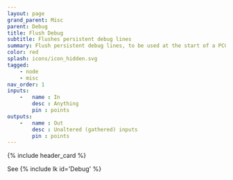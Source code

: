```yaml
---
layout: page
grand_parent: Misc
parent: Debug
title: Flush Debug
subtitle: Flushes persistent debug lines
summary: Flush persistent debug lines, to be used at the start of a PCG graph.
color: red
splash: icons/icon_hidden.svg
tagged: 
    - node
    - misc
nav_order: 1
inputs:
    -   name : In
        desc : Anything
        pin : points
outputs:
    -   name : Out
        desc : Unaltered (gathered) inputs
        pin : points
---
```


{% include header_card %}

See {% include lk id='Debug' %}